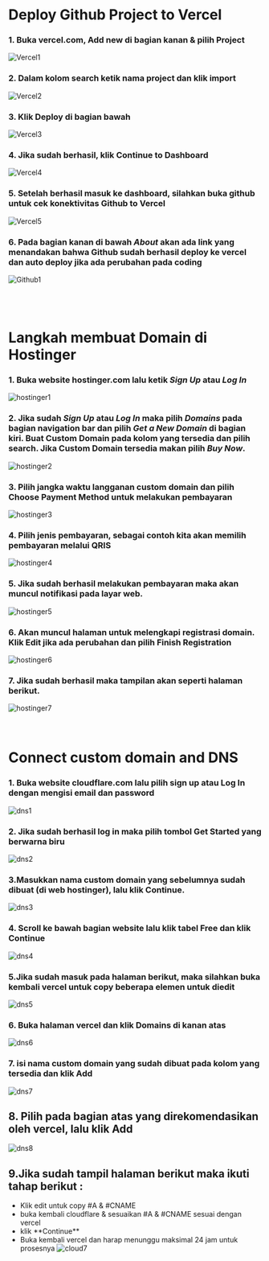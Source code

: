 # **Deploy Github Project to Vercel**

### 1. Buka vercel.com, Add new di bagian kanan & pilih Project

![Vercel1](./img2/vercel-1.png)

### 2. Dalam kolom search ketik nama project dan klik import

![Vercel2](./img2/vercel-2.png)

### 3. Klik Deploy di bagian bawah

![Vercel3](./img2/vercel-3.png)

### 4. Jika sudah berhasil, klik Continue to Dashboard

![Vercel4](./img2/vercel-4.png)

### 5. Setelah berhasil masuk ke dashboard, silahkan buka github untuk cek konektivitas Github to Vercel

![Vercel5](./img2/vercel-5.png)

### 6. Pada bagian kanan di bawah _About_ akan ada link yang menandakan bahwa Github sudah berhasil deploy ke vercel dan auto deploy jika ada perubahan pada coding

![Github1](./img2/vercel-6.png)<br><br><br><br>

# **Langkah membuat Domain di Hostinger**

### 1. Buka website hostinger.com lalu ketik **_Sign Up_** atau **_Log In_**

![hostinger1](./img2/hostinger-1.png)

### 2. Jika sudah **_Sign Up_** atau **_Log In_** maka pilih **_Domains_** pada bagian navigation bar dan pilih **_Get a New Domain_** di bagian kiri. Buat Custom Domain pada kolom yang tersedia dan pilih search. Jika Custom Domain tersedia makan pilih **_Buy Now_**.

![hostinger2](./img2/hostinger-2.png)

### 3. Pilih jangka waktu langganan custom domain dan pilih **Choose Payment Method** untuk melakukan pembayaran

![hostinger3](./img2/hostinger-3.png)

### 4. Pilih jenis pembayaran, sebagai contoh kita akan memilih pembayaran melalui QRIS

![hostinger4](./img2/hostinger-4.png)

### 5. Jika sudah berhasil melakukan pembayaran maka akan muncul notifikasi pada layar web.

![hostinger5](./img2/hostinger-5.png)

### 6. Akan muncul halaman untuk melengkapi registrasi domain. Klik Edit jika ada perubahan dan pilih **Finish Registration**

![hostinger6](./img2/hostinger-6.png)

### 7. Jika sudah berhasil maka tampilan akan seperti halaman berikut.

![hostinger7](./img2/hostinger-7.png)<br><br><br>

# **Connect custom domain and DNS**

### 1. Buka website **cloudflare.com** lalu pilih **sign up** atau **Log In** dengan mengisi email dan password

![dns1](./img2/dns-1.png)

### 2. Jika sudah berhasil log in maka pilih tombol **Get Started** yang berwarna biru

![dns2](./img2/dns-2.png)

### 3.Masukkan nama custom domain yang sebelumnya sudah dibuat (di web hostinger), lalu klik **Continue**.

![dns3](./img2/dns-3.png)

### 4. Scroll ke bawah bagian website lalu klik tabel **Free** dan klik **Continue**

![dns4](./img2/dns-4.png)

### 5.Jika sudah masuk pada halaman berikut, maka silahkan buka kembali vercel untuk copy beberapa elemen untuk diedit

![dns5](./img2/dns-5.png)

### 6. Buka halaman vercel dan klik **Domains** di kanan atas

![dns6](./img2/dns-6.png)

### 7. isi nama custom domain yang sudah dibuat pada kolom yang tersedia dan klik **Add**

![dns7](./img2/dns-7.png)

## 8. Pilih pada bagian atas yang direkomendasikan oleh vercel, lalu klik **Add**

![dns8](./img2/dns-8.png)

## 9.Jika sudah tampil halaman berikut maka ikuti tahap berikut :

- Klik edit untuk copy #A & #CNAME
- buka kembali cloudflare & sesuaikan #A & #CNAME sesuai dengan vercel
- klik \*\*Continue\*\*
- Buka kembali vercel dan harap menunggu maksimal 24 jam untuk prosesnya
  ![cloud7](./img2/dns-9.png)
